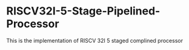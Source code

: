 # RISCV32I-5-Stage-Pipelined-Processor
This is the implementation of RISCV 32I 5 staged complined processor 
